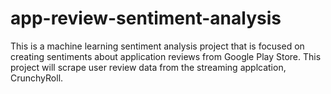 # app-review-sentiment-analysis
This is a machine learning sentiment analysis project that is focused on creating sentiments about application reviews from Google Play Store. This project will scrape user review data from the streaming applcation, CrunchyRoll.
